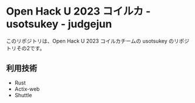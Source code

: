 # Open Hack U 2023 コイルカ - usotsukey - judgejun
このリポジトリは、Open Hack U 2023 コイルカチームの usotsukey のリポジトリその2です。

## 利用技術
- Rust
- Actix-web
- Shuttle
